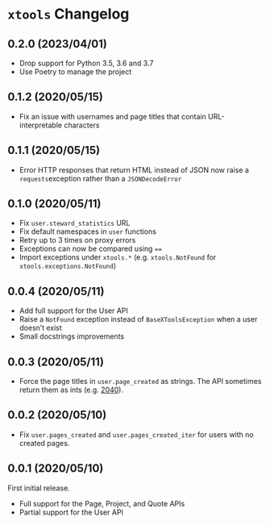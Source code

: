 # `xtools` Changelog

## 0.2.0 (2023/04/01)

* Drop support for Python 3.5, 3.6 and 3.7
* Use Poetry to manage the project

## 0.1.2 (2020/05/15)

* Fix an issue with usernames and page titles that contain URL-interpretable characters

## 0.1.1 (2020/05/15)

* Error HTTP responses that return HTML instead of JSON now raise a `requests`exception rather than a `JSONDecodeError`

## 0.1.0 (2020/05/11)

* Fix `user.steward_statistics` URL
* Fix default namespaces in `user` functions
* Retry up to 3 times on proxy errors
* Exceptions can now be compared using `==`
* Import exceptions under `xtools.*` (e.g. `xtools.NotFound` for `xtools.exceptions.NotFound`)

## 0.0.4 (2020/05/11)

* Add full support for the User API
* Raise a `NotFound` exception instead of `BaseXToolsException` when a user doesn’t exist
* Small docstrings improvements

## 0.0.3 (2020/05/11)

* Force the page titles in `user.page_created` as strings. The API sometimes return them as ints (e.g. [2040][]).

[2040]: https://fr.wikipedia.org/wiki/2040

## 0.0.2 (2020/05/10)

* Fix `user.pages_created` and `user.pages_created_iter` for users with no created pages.

## 0.0.1 (2020/05/10)

First initial release.

* Full support for the Page, Project, and Quote APIs
* Partial support for the User API
